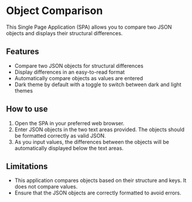 # Object Comparison

This Single Page Application (SPA) allows you to compare two JSON objects and displays their structural differences. 

## Features

- Compare two JSON objects for structural differences
- Display differences in an easy-to-read format
- Automatically compare objects as values are entered
- Dark theme by default with a toggle to switch between dark and light themes

## How to use

1. Open the SPA in your preferred web browser.
2. Enter JSON objects in the two text areas provided. The objects should be formatted correctly as valid JSON.
3. As you input values, the differences between the objects will be automatically displayed below the text areas.

## Limitations

- This application compares objects based on their structure and keys. It does not compare values.
- Ensure that the JSON objects are correctly formatted to avoid errors.

